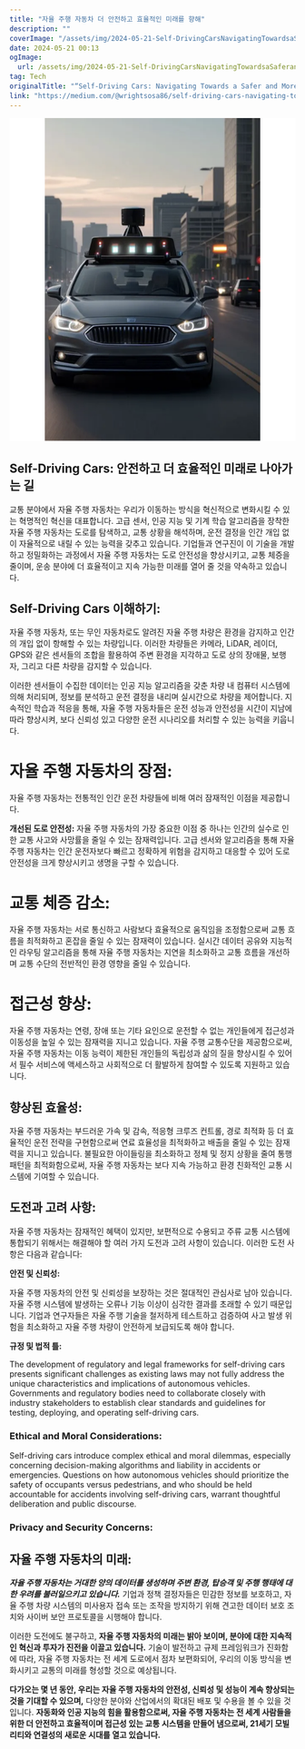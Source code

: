 ```yaml
---
title: "자율 주행 자동차 더 안전하고 효율적인 미래를 향해"
description: ""
coverImage: "/assets/img/2024-05-21-Self-DrivingCarsNavigatingTowardsaSaferandMoreEfficientFuture_0.png"
date: 2024-05-21 00:13
ogImage:
  url: /assets/img/2024-05-21-Self-DrivingCarsNavigatingTowardsaSaferandMoreEfficientFuture_0.png
tag: Tech
originalTitle: "“Self-Driving Cars: Navigating Towards a Safer and More Efficient Future.”"
link: "https://medium.com/@wrightsosa86/self-driving-cars-navigating-towards-a-safer-and-more-efficient-future-944cc4317136"
---
```


![Self-Driving Cars](/assets/img/2024-05-21-Self-DrivingCarsNavigatingTowardsaSaferandMoreEfficientFuture_0.png)

## Self-Driving Cars: 안전하고 더 효율적인 미래로 나아가는 길

교통 분야에서 자율 주행 자동차는 우리가 이동하는 방식을 혁신적으로 변화시킬 수 있는 혁명적인 혁신을 대표합니다. 고급 센서, 인공 지능 및 기계 학습 알고리즘을 장착한 자율 주행 자동차는 도로를 탐색하고, 교통 상황을 해석하며, 운전 결정을 인간 개입 없이 자율적으로 내릴 수 있는 능력을 갖추고 있습니다. 기업들과 연구진이 이 기술을 개발하고 정밀화하는 과정에서 자율 주행 자동차는 도로 안전성을 향상시키고, 교통 체증을 줄이며, 운송 분야에 더 효율적이고 지속 가능한 미래를 열어 줄 것을 약속하고 있습니다.

## Self-Driving Cars 이해하기:



<div class="content-ad"></div>

자율 주행 자동차, 또는 무인 자동차로도 알려진 자율 주행 차량은 환경을 감지하고 인간의 개입 없이 항해할 수 있는 차량입니다. 이러한 차량들은 카메라, LiDAR, 레이더, GPS와 같은 센서들의 조합을 활용하여 주변 환경을 지각하고 도로 상의 장애물, 보행자, 그리고 다른 차량을 감지할 수 있습니다.

이러한 센서들이 수집한 데이터는 인공 지능 알고리즘을 갖춘 차량 내 컴퓨터 시스템에 의해 처리되며, 정보를 분석하고 운전 결정을 내리며 실시간으로 차량을 제어합니다. 지속적인 학습과 적응을 통해, 자율 주행 자동차들은 운전 성능과 안전성을 시간이 지남에 따라 향상시켜, 보다 신뢰성 있고 다양한 운전 시나리오를 처리할 수 있는 능력을 키웁니다.

# 자율 주행 자동차의 장점:

자율 주행 자동차는 전통적인 인간 운전 차량들에 비해 여러 잠재적인 이점을 제공합니다.

<div class="content-ad"></div>

**개선된 도로 안전성:** 자율 주행 자동차의 가장 중요한 이점 중 하나는 인간의 실수로 인한 교통 사고와 사망률을 줄일 수 있는 잠재력입니다. 고급 센서와 알고리즘을 통해 자율 주행 자동차는 인간 운전자보다 빠르고 정확하게 위험을 감지하고 대응할 수 있어 도로 안전성을 크게 향상시키고 생명을 구할 수 있습니다.

# 교통 체증 감소:

자율 주행 자동차는 서로 통신하고 사람보다 효율적으로 움직임을 조정함으로써 교통 흐름을 최적화하고 혼잡을 줄일 수 있는 잠재력이 있습니다. 실시간 데이터 공유와 지능적인 라우팅 알고리즘을 통해 자율 주행 자동차는 지연을 최소화하고 교통 흐름을 개선하며 교통 수단의 전반적인 환경 영향을 줄일 수 있습니다.

# 접근성 향상:

<div class="content-ad"></div>

자율 주행 자동차는 연령, 장애 또는 기타 요인으로 운전할 수 없는 개인들에게 접근성과 이동성을 높일 수 있는 잠재력을 지니고 있습니다. 자율 주행 교통수단을 제공함으로써, 자율 주행 자동차는 이동 능력이 제한된 개인들의 독립성과 삶의 질을 향상시킬 수 있어서 필수 서비스에 액세스하고 사회적으로 더 활발하게 참여할 수 있도록 지원하고 있습니다.

## 향상된 효율성:

자율 주행 자동차는 부드러운 가속 및 감속, 적응형 크루즈 컨트롤, 경로 최적화 등 더 효율적인 운전 전략을 구현함으로써 연료 효율성을 최적화하고 배출을 줄일 수 있는 잠재력을 지니고 있습니다. 불필요한 아이들링을 최소화하고 정체 및 정지 상황을 줄여 통행 패턴을 최적화함으로써, 자율 주행 자동차는 보다 지속 가능하고 환경 친화적인 교통 시스템에 기여할 수 있습니다.

## 도전과 고려 사항:

<div class="content-ad"></div>

자율 주행 자동차는 잠재적인 혜택이 있지만, 보편적으로 수용되고 주류 교통 시스템에 통합되기 위해서는 해결해야 할 여러 가지 도전과 고려 사항이 있습니다. 이러한 도전 사항은 다음과 같습니다:

**안전 및 신뢰성:**

자율 주행 자동차의 안전 및 신뢰성을 보장하는 것은 절대적인 관심사로 남아 있습니다. 자율 주행 시스템에 발생하는 오류나 기능 이상이 심각한 결과를 초래할 수 있기 때문입니다. 기업과 연구자들은 자율 주행 기술을 철저하게 테스트하고 검증하여 사고 발생 위험을 최소화하고 자율 주행 차량이 안전하게 보급되도록 해야 합니다.

**규정 및 법적 틀:**


<div class="content-ad"></div>

The development of regulatory and legal frameworks for self-driving cars presents significant challenges as existing laws may not fully address the unique characteristics and implications of autonomous vehicles. Governments and regulatory bodies need to collaborate closely with industry stakeholders to establish clear standards and guidelines for testing, deploying, and operating self-driving cars.

### Ethical and Moral Considerations:

Self-driving cars introduce complex ethical and moral dilemmas, especially concerning decision-making algorithms and liability in accidents or emergencies. Questions on how autonomous vehicles should prioritize the safety of occupants versus pedestrians, and who should be held accountable for accidents involving self-driving cars, warrant thoughtful deliberation and public discourse.

### Privacy and Security Concerns:

<div class="content-ad"></div>

## 자율 주행 자동차의 미래:

***자율 주행 자동차는 거대한 양의 데이터를 생성하며 주변 환경, 탑승객 및 주행 행태에 대한 우려를 불러일으키고 있습니다.*** 기업과 정책 결정자들은 민감한 정보를 보호하고, 자율 주행 차량 시스템의 미사용자 접속 또는 조작을 방지하기 위해 견고한 데이터 보호 조치와 사이버 보안 프로토콜을 시행해야 합니다.

이러한 도전에도 불구하고, **자율 주행 자동차의 미래는 밝아 보이며, 분야에 대한 지속적인 혁신과 투자가 진전을 이끌고 있습니다.** 기술이 발전하고 규제 프레임워크가 진화함에 따라, 자율 주행 자동차는 전 세계 도로에서 점차 보편화되어, 우리의 이동 방식을 변화시키고 교통의 미래를 형성할 것으로 예상됩니다.

**다가오는 몇 년 동안, 우리는 자율 주행 자동차의 안전성, 신뢰성 및 성능이 계속 향상되는 것을 기대할 수 있으며,** 다양한 분야와 산업에서의 확대된 배포 및 수용을 볼 수 있을 것입니다. **자동화와 인공 지능의 힘을 활용함으로써, 자율 주행 자동차는 전 세계 사람들을 위한 더 안전하고 효율적이며 접근성 있는 교통 시스템을 만들어 냄으로써, 21세기 모빌리티와 연결성의 새로운 시대를 열고 있습니다.**

